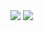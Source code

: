 <!--
- 🔭 I’m currently working on ...
- 🌱 I’m currently learning ...
- 👯 I’m looking to collaborate on ...
- 🤔 I’m looking for help with ...
- 💬 Ask me about ...
- 📫 How to reach me: ...
- 😄 Pronouns: ...
- ⚡ Fun fact: ...
-->

<img src="https://github-readme-stats.vercel.app/api?username=siriusdely&show_icons=true&count_private=true" />
<img src="https://github-readme-stats.vercel.app/api/top-langs/?username=siriusdely&layout=compact&hide=python,php,html,css,c%23" />
